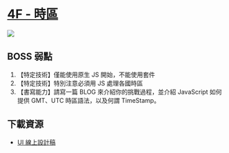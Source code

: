 # [4F - 時區](https://f6bfb5.github.io/2019-js-dungeon/4f/)

![](https://udemy-images.s3.amazonaws.com/redactor/raw/2019-02-01_06-55-34-77c443ec0fd637e17cf42483095fc4f9.png)

## BOSS 弱點

1. 【特定技術】僅能使用原生 JS 開始，不能使用套件
2. 【特定技術】特別注意必須用 JS 處理各國時區
3. 【書寫能力】請寫一篇 BLOG 來介紹你的挑戰過程，並介紹 JavaScript 如何提供 GMT、UTC 時區語法，以及何謂 TimeStamp。

## 下載資源

- [UI 線上設計稿](https://xd.adobe.com/spec/6f0eb277-9976-489c-5668-95757eccfa55-193f/screen/e900dd75-7b6c-4a48-bbd6-789c4e100856/007-world-clock/)
